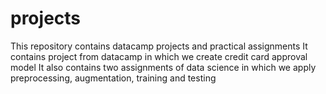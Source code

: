 # projects
This repository contains datacamp projects and practical assignments
It contains project from datacamp in which we create credit card approval model
It also contains two assignments of data science in which we apply preprocessing, augmentation, training and testing

